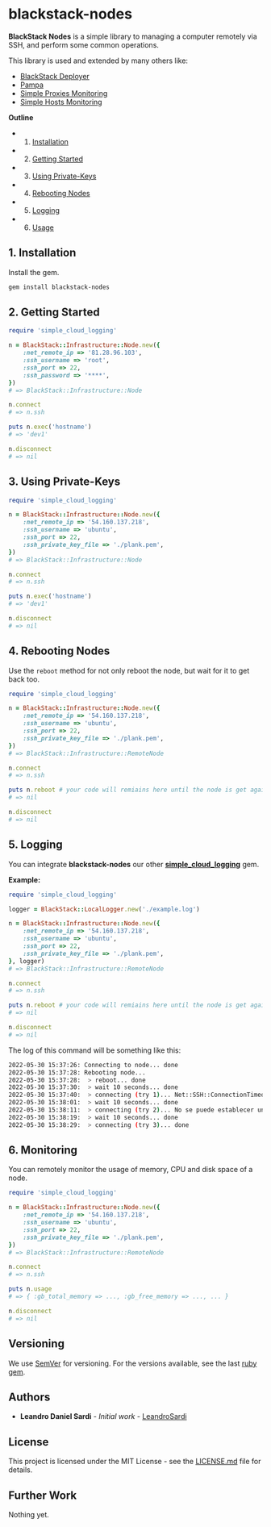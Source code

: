 # blackstack-nodes

**BlackStack Nodes** is a simple library to managing a computer remotely via SSH, and perform some common operations.

This library is used and extended by many others like: 
- [BlackStack Deployer](https://github.com/leandrosardi/blackstack-deployer)
- [Pampa](https://github.com/leandrosardi/pampa)
- [Simple Proxies Monitoring](https://github.com/leandrosardi/simple_proxies_deploying)
- [Simple Hosts Monitoring](https://github.com/leandrosardi/simple_host_monitoring)

**Outline**

- 1. [Installation](#1-installation)
- 2. [Getting Started](#2-getting-started)
- 3. [Using Private-Keys](#3-using-private-keys)
- 4. [Rebooting Nodes](#4-rebooting-nodes)
- 5. [Logging](#5-logging)
- 6. [Usage](#6-monitoring)

## 1. Installation

Install the gem.

```bash
gem install blackstack-nodes
```

## 2. Getting Started

```ruby
require 'simple_cloud_logging'

n = BlackStack::Infrastructure::Node.new({
    :net_remote_ip => '81.28.96.103',  
    :ssh_username => 'root',
    :ssh_port => 22,
    :ssh_password => '****',
})
# => BlackStack::Infrastructure::Node

n.connect
# => n.ssh

puts n.exec('hostname')
# => 'dev1'

n.disconnect
# => nil
```

## 3. Using Private-Keys

```ruby
require 'simple_cloud_logging'

n = BlackStack::Infrastructure::Node.new({
    :net_remote_ip => '54.160.137.218',  
    :ssh_username => 'ubuntu',
    :ssh_port => 22,
    :ssh_private_key_file => './plank.pem',
})
# => BlackStack::Infrastructure::Node

n.connect
# => n.ssh

puts n.exec('hostname')
# => 'dev1'

n.disconnect
# => nil
```

## 4. Rebooting Nodes

Use the `reboot` method for not only reboot the node, but wait for it to get back too.

```ruby
require 'simple_cloud_logging'

n = BlackStack::Infrastructure::Node.new({
    :net_remote_ip => '54.160.137.218',  
    :ssh_username => 'ubuntu',
    :ssh_port => 22,
    :ssh_private_key_file => './plank.pem',
})
# => BlackStack::Infrastructure::RemoteNode

n.connect
# => n.ssh

puts n.reboot # your code will remiains here until the node is get again.
# => nil

n.disconnect
# => nil
```

## 5. Logging

You can integrate **blackstack-nodes** our other **[simple_cloud_logging](https://github.com/leandrosardi/simple_cloud_logging)** gem.

**Example:**

```ruby
require 'simple_cloud_logging'

logger = BlackStack::LocalLogger.new('./example.log')

n = BlackStack::Infrastructure::Node.new({
    :net_remote_ip => '54.160.137.218',  
    :ssh_username => 'ubuntu',
    :ssh_port => 22,
    :ssh_private_key_file => './plank.pem',
}, logger)
# => BlackStack::Infrastructure::RemoteNode

n.connect
# => n.ssh

puts n.reboot # your code will remiains here until the node is get again.
# => nil

n.disconnect
# => nil
```

The log of this command will be something like this:

```bash
2022-05-30 15:37:26: Connecting to node... done
2022-05-30 15:37:28: Rebooting node...
2022-05-30 15:37:28:  > reboot... done
2022-05-30 15:37:30:  > wait 10 seconds... done
2022-05-30 15:37:40:  > connecting (try 1)... Net::SSH::ConnectionTimeout
2022-05-30 15:38:01:  > wait 10 seconds... done
2022-05-30 15:38:11:  > connecting (try 2)... No se puede establecer una conexi¾n ya que el equipo de destino deneg¾ expresamente dicha conexi¾n. - connect(2) for 81.28.96.103:22
2022-05-30 15:38:19:  > wait 10 seconds... done
2022-05-30 15:38:29:  > connecting (try 3)... done
```

## 6. Monitoring

You can remotely monitor the usage of memory, CPU and disk space of a node.

```ruby
require 'simple_cloud_logging'

n = BlackStack::Infrastructure::Node.new({
    :net_remote_ip => '54.160.137.218',  
    :ssh_username => 'ubuntu',
    :ssh_port => 22,
    :ssh_private_key_file => './plank.pem',
})
# => BlackStack::Infrastructure::RemoteNode

n.connect
# => n.ssh

puts n.usage
# => { :gb_total_memory => ..., :gb_free_memory => ..., ... }

n.disconnect
# => nil
```

## Versioning

We use [SemVer](http://semver.org/) for versioning. For the versions available, see the last [ruby gem](https://rubygems.org/gems/simple_command_line_parser). 

## Authors

* **Leandro Daniel Sardi** - *Initial work* - [LeandroSardi](https://github.com/leandrosardi)

## License

This project is licensed under the MIT License - see the [LICENSE.md](LICENSE.md) file for details.

## Further Work

Nothing yet.
